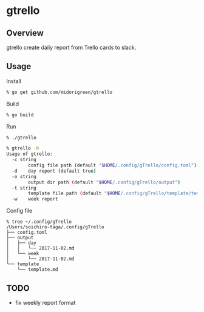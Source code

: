 # gtrello

## Overview
gtrello create daily report from Trello cards to slack.


## Usage
Install
```sh
% go get github.com/midorigreen/gtrello
```

Build
```sh
% go build
```

Run
```sh
% ./gtrello

% gtrello -h
Usage of gtrello:
  -c string
        config file path (default "$HOME/.config/gTrello/config.toml")
  -d    day report (default true)
  -o string
        output dir path (default "$HOME/.config/gTrello/output")
  -t string
        template file path (default "$HOME/.config/gTrello/template/template.md")
  -w    week report
```

Config file
```
% tree ~/.config/gTrello
/Users/soichiro-taga/.config/gTrello
├── config.toml
├── output
│   ├── day
│   │   └── 2017-11-02.md
│   └── week
│       └── 2017-11-02.md
└── template
    └── template.md
```

## TODO
- fix weekly report format
